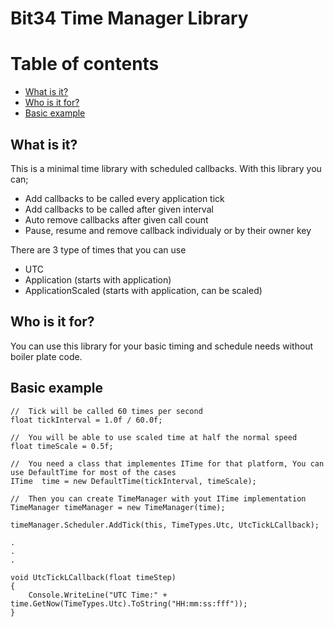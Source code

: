# **Bit34 Time Manager Library**

# **Table of contents**
- [What is it?](#what-is-it)
- [Who is it for?](#who-is-it-for)
- [Basic example](#basic-example)

## **What is it?**
This is a minimal time library with scheduled callbacks. 
With this library you can;

- Add callbacks to be called every application tick
- Add callbacks to be called after given interval
- Auto remove callbacks after given call count
- Pause, resume and remove callback individualy or by their owner key

There are 3 type of times that you can use
- UTC
- Application (starts with application)
- ApplicationScaled (starts with application, can be scaled)

## **Who is it for?**
You can use this library for your basic timing and schedule needs without boiler plate code.

## **Basic example**
```
//  Tick will be called 60 times per second
float tickInterval = 1.0f / 60.0f;

//  You will be able to use scaled time at half the normal speed
float timeScale = 0.5f;

//  You need a class that implementes ITime for that platform, You can use DefaultTime for most of the cases
ITime  time = new DefaultTime(tickInterval, timeScale);

//  Then you can create TimeManager with yout ITime implementation
TimeManager timeManager = new TimeManager(time);

timeManager.Scheduler.AddTick(this, TimeTypes.Utc, UtcTickLCallback);

.
.
.

void UtcTickLCallback(float timeStep)
{
    Console.WriteLine("UTC Time:" + time.GetNow(TimeTypes.Utc).ToString("HH:mm:ss:fff"));
}
```

